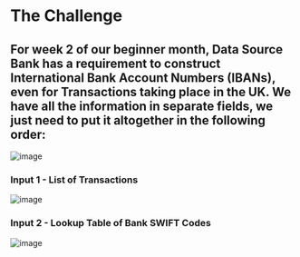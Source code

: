 # The Challenge
## For week 2 of our beginner month, Data Source Bank has a requirement to construct International Bank Account Numbers (IBANs), even for Transactions taking place in the UK. We have all the information in separate fields, we just need to put it altogether in the following order:
![image](https://github.com/user-attachments/assets/2afa955a-aec9-4fe8-a58c-e84e614f5b72)


### Input 1 - List of Transactions
![image](https://github.com/user-attachments/assets/3c356a9f-5c26-41f3-a949-4d2ef70dc076)

### Input 2 - Lookup Table of Bank SWIFT Codes
![image](https://github.com/user-attachments/assets/5fc3adb9-b780-4b60-9b80-961fedb2ef25)

